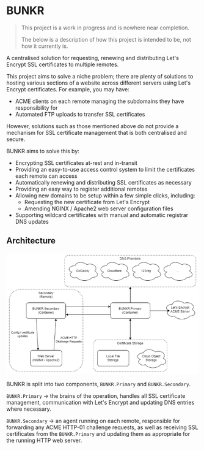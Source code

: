 # BUNKR
> This project is a work in progress and is nowhere near completion.
> 
> The below is a description of how this project is intended to be, not how it currently is.

A centralised solution for requesting, renewing and distributing 
Let's Encrypt SSL certificates to multiple remotes.

This project aims to solve a niche problem; there are plenty of solutions to hosting various sections
of a website across different servers using Let's Encrypt certificates. For example, you may have:
- ACME clients on each remote managing the subdomains they have responsibility for
- Automated FTP uploads to transfer SSL certificates

However, solutions such as those mentioned above do not provide a mechanism for SSL certificate management that 
is both centralised and secure.

BUNKR aims to solve this by:
- Encrypting SSL certificates at-rest and in-transit
- Providing an easy-to-use access control system to limit the certificates each remote can access
- Automatically renewing and distributing SSL certificates as necessary
- Providing an easy way to register additional remotes
- Allowing new domains to be setup within a few simple clicks, including:
  - Requesting the new certificate from Let's Encrypt
  - Amending NGINX / Apache2 web server configuration files
- Supporting wildcard certificates with manual and automatic registrar DNS updates

## Architecture
![BUNKR Architecture](/Docs/Images/Architecture.png)

BUNKR is split into two components, `BUNKR.Primary` and `BUNKR.Secondary`.

`BUNKR.Primary` -> the brains of the operation, handles all SSL certificate management, communication with Let's Encrypt
and updating DNS entries where necessary.

`BUNKR.Secondary` -> an agent running on each remote, responsible for forwarding any ACME HTTP-01 challenge requests, as well
as receiving SSL certificates from the `BUNKR.Primary` and updating them as appropriate for the running HTTP web server.
